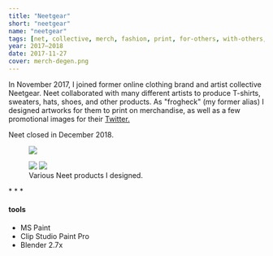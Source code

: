 ```yaml
---
title: "Neetgear"
short: "neetgear"
name: "neetgear"
tags: [net, collective, merch, fashion, print, for-others, with-others, 2017, 2018, defunct]
year: 2017–2018
date: 2017-11-27
cover: merch-degen.png
---
```


In November 2017, I joined former online clothing brand and artist collective Neetgear. Neet collaborated with many different artists to produce T-shirts, sweaters, hats, shoes, and other products. As "frogheck" (my former alias) I designed artworks for them to print on merchandise, as well as a few promotional images for their [Twitter.](http://twitter.com/neetgear)

Neet closed in December 2018.

<figure>
  <img src="{{ site.baseurl }}/assets/img/neet.jpg">
</figure>

<figure>
  <div class="img2">
    <img src="{{ site.baseurl }}/assets/img/merch-robot.png">
    <img src="{{ site.baseurl }}/assets/img/merch-degen.png">
  </div>
  <figcaption>Various Neet products I designed.</figcaption>
</figure>
* * *

#### tools
- MS Paint
- Clip Studio Paint Pro
- Blender 2.7x
